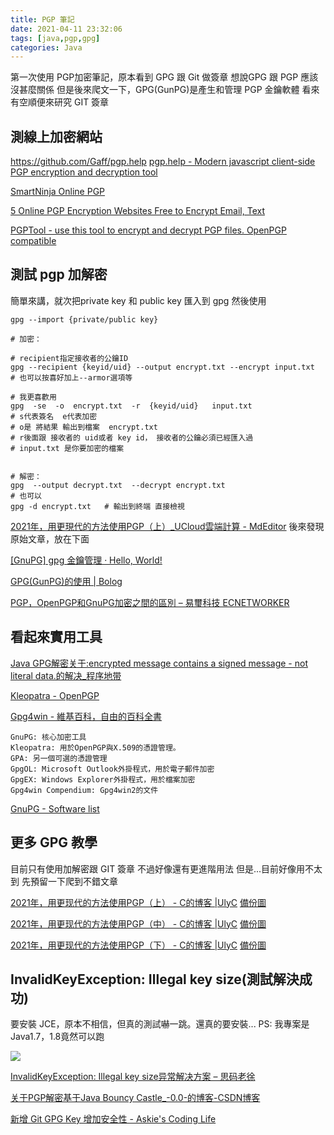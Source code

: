 ```yaml
---
title: PGP 筆記
date: 2021-04-11 23:32:06
tags: [java,pgp,gpg]
categories: Java
---
```



第一次使用 PGP加密筆記，原本看到 GPG 跟 Git 做簽章
想說GPG 跟 PGP 應該沒甚麼關係
但是後來爬文一下，GPG(GunPG)是產生和管理 PGP 金鑰軟體
看來有空順便來研究 GIT 簽章

## 測線上加密網站

https://github.com/Gaff/pgp.help
[pgp.help - Modern javascript client-side PGP encryption and decryption tool](https://pgp.help/#/)

[SmartNinja Online PGP](https://smartninja-pgp.appspot.com/)

[5 Online PGP Encryption Websites Free to Encrypt Email, Text](https://www.ilovefreesoftware.com/21/featured/online-pgp-encryption-websites-free-encrypt-email-text.html)

[PGPTool - use this tool to encrypt and decrypt PGP files. OpenPGP compatible](https://pgptool.github.io/)

## 測試 pgp 加解密

簡單來講，就次把private key 和 public key 匯入到 gpg
然後使用


```bash=
gpg --import {private/public key}

# 加密：

# recipient指定接收者的公鑰ID
gpg --recipient {keyid/uid} --output encrypt.txt --encrypt input.txt
# 也可以按喜好加上--armor選項等

# 我更喜歡用 
gpg  -se  -o  encrypt.txt  -r  {keyid/uid}   input.txt  
# s代表簽名  e代表加密
# o是 將結果 輸出到檔案  encrypt.txt
# r後面跟 接收者的 uid或者 key id， 接收者的公鑰必須已經匯入過
# input.txt 是你要加密的檔案


# 解密：
gpg  --output decrypt.txt  --decrypt encrypt.txt 
# 也可以
gpg -d encrypt.txt   # 輸出到終端 直接檢視
```
[2021年，用更現代的方法使用PGP（上）_UCloud雲端計算 - MdEditor](https://www.mdeditor.tw/pl/gW1n/zh-tw)
後來發現原始文章，放在下面

[[GnuPG] gpg 金鑰管理 · Hello, World!](http://pre.tir.tw/008/blog/output/gnupg-gpg-jin-yao-guan-li.html)

[GPG(GunPG)的使用 | Bolog](https://zhoubofsy.github.io/2017/05/18/security/gpg-usage/)

[PGP，OpenPGP和GnuPG加密之間的區別 – 易璽科技 ECNETWORKER](https://www.ecnetworker.com/2019/08/26/pgp%EF%BC%8Copenpgp%E5%92%8Cgnupg%E5%8A%A0%E5%AF%86%E4%B9%8B%E9%96%93%E7%9A%84%E5%8D%80%E5%88%A5/)



## 看起來實用工具

[Java GPG解密关于:encrypted message contains a signed message - not literal data.的解决_程序地带](https://www.secn.net/article/107917.html)

[Kleopatra - OpenPGP](https://www.openpgp.org/software/kleopatra/)

[Gpg4win - 維基百科，自由的百科全書](https://zh.wikipedia.org/wiki/Gpg4win)

    GnuPG: 核心加密工具
    Kleopatra: 用於OpenPGP與X.509的憑證管理。
    GPA: 另一個可選的憑證管理
    GpgOL: Microsoft Outlook外掛程式，用於電子郵件加密
    GpgEX: Windows Explorer外掛程式，用於檔案加密
    Gpg4win Compendium: Gpg4win2的文件
    
[GnuPG - Software list](https://gnupg.org/related_software/swlist.html)
    
    
## 更多 GPG 教學

目前只有使用加解密跟 GIT 簽章
不過好像還有更進階用法
但是...目前好像用不太到
先預留一下爬到不錯文章

[2021年，用更现代的方法使用PGP（上） - C的博客 |UlyC](https://ulyc.github.io/2021/01/13/2021%E5%B9%B4-%E7%94%A8%E6%9B%B4%E7%8E%B0%E4%BB%A3%E7%9A%84%E6%96%B9%E6%B3%95%E4%BD%BF%E7%94%A8PGP-%E4%B8%8A/)
[備份圖](https://imgur.com/wkvbboi.png)

[2021年，用更现代的方法使用PGP（中） - C的博客 |UlyC](https://ulyc.github.io/2021/01/18/2021%E5%B9%B4-%E7%94%A8%E6%9B%B4%E7%8E%B0%E4%BB%A3%E7%9A%84%E6%96%B9%E6%B3%95%E4%BD%BF%E7%94%A8PGP-%E4%B8%AD/) [備份圖](https://imgur.com/LWYWSsm.png)

[2021年，用更现代的方法使用PGP（下） - C的博客 |UlyC](https://ulyc.github.io/2021/01/26/2021%E5%B9%B4-%E7%94%A8%E6%9B%B4%E7%8E%B0%E4%BB%A3%E7%9A%84%E6%96%B9%E6%B3%95%E4%BD%BF%E7%94%A8PGP-%E4%B8%8B/) [備份圖](https://imgur.com/V07AWzh.png)



    
## InvalidKeyException: Illegal key size(測試解決成功)

要安裝 JCE，原本不相信，但真的測試嚇一跳。還真的要安裝...
PS: 我專案是Java1.7，1.8竟然可以跑

![](https://i.imgur.com/XJscXex.png)

[InvalidKeyException: Illegal key size异常解决方案 – 思码老徐](https://www.xuchengen.cn/451)


[关于PGP解密基于Java Bouncy Castle_-0.0-的博客-CSDN博客](https://blog.csdn.net/weixin_44102477/article/details/88717815)


[新增 Git GPG Key 增加安全性 - Askie's Coding Life](https://askie.today/git-pgp-keys/)